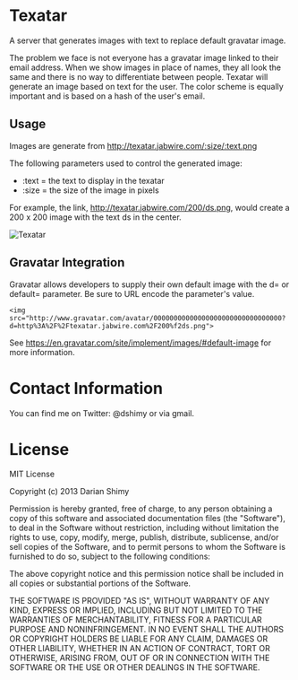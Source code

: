 # Texatar

A server that generates images with text to replace default gravatar image.

The problem we face is not everyone has a gravatar image linked to their email address.  When we show images in place of names, they all look the same and there is no way to differentiate between people.  Texatar will generate an image based on text for the user.  The color scheme is equally important and is based on a hash of the user's email.

## Usage

Images are generate from http://texatar.jabwire.com/:size/:text.png

The following parameters used to control the generated image:

* :text = the text to display in the texatar
* :size = the size of the image in pixels

For example, the link, http://texatar.jabwire.com/200/ds.png, would create a 200 x 200 image with the text ds in the center.

![Texatar](http://texatar.jabwire.com/200/ds.png)

## Gravatar Integration

Gravatar allows developers to supply their own default image with the d= or default= parameter.  Be sure to URL encode the parameter's value.

```
<img src="http://www.gravatar.com/avatar/00000000000000000000000000000000?d=http%3A%2F%2Ftexatar.jabwire.com%2F200%f2ds.png">
```

See https://en.gravatar.com/site/implement/images/#default-image for more information.

# Contact Information

You can find me on Twitter: @dshimy or via gmail.

# License

MIT License

Copyright (c) 2013 Darian Shimy

Permission is hereby granted, free of charge, to any person obtaining a copy of this software and associated documentation files (the "Software"), to deal in the Software without restriction, including without limitation the rights to use, copy, modify, merge, publish, distribute, sublicense, and/or sell copies of the Software, and to permit persons to whom the Software is furnished to do so, subject to the following conditions:

The above copyright notice and this permission notice shall be included in all copies or substantial portions of the Software.

THE SOFTWARE IS PROVIDED "AS IS", WITHOUT WARRANTY OF ANY KIND, EXPRESS OR IMPLIED, INCLUDING BUT NOT LIMITED TO THE WARRANTIES OF MERCHANTABILITY, FITNESS FOR A PARTICULAR PURPOSE AND NONINFRINGEMENT. IN NO EVENT SHALL THE AUTHORS OR COPYRIGHT HOLDERS BE LIABLE FOR ANY CLAIM, DAMAGES OR OTHER LIABILITY, WHETHER IN AN ACTION OF CONTRACT, TORT OR OTHERWISE, ARISING FROM, OUT OF OR IN CONNECTION WITH THE SOFTWARE OR THE USE OR OTHER DEALINGS IN THE SOFTWARE.

